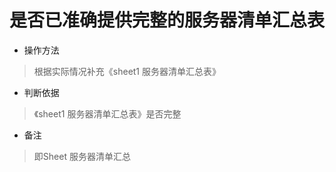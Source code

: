 # 是否已准确提供完整的服务器清单汇总表

- 操作方法
> 根据实际情况补充《sheet1 服务器清单汇总表》

- 判断依据
> 《sheet1 服务器清单汇总表》是否完整

- 备注
> 即Sheet 服务器清单汇总

